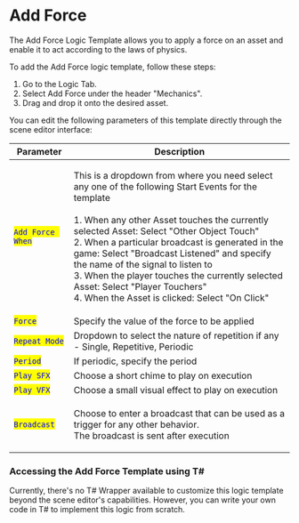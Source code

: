 # Add Force

The Add Force Logic Template allows you to apply a force on an asset and enable it to act according to the laws of physics.&#x20;

To add the Add Force logic template, follow these steps:

1. Go to the Logic Tab.
2. Select Add Force under the header "Mechanics".
3. Drag and drop it onto the desired asset.

You can edit the following parameters of this template directly through the scene editor interface:

| Parameter                                         | Description                                                                                                                                                                                                                                                                                                                                                                                                                                                                                    |
| ------------------------------------------------- | ---------------------------------------------------------------------------------------------------------------------------------------------------------------------------------------------------------------------------------------------------------------------------------------------------------------------------------------------------------------------------------------------------------------------------------------------------------------------------------------------- |
| <mark style="color:blue;">`Add Force When`</mark> | <p>This is a dropdown from where you need select any one of the following Start Events for the template<br> <br>1. When any other Asset touches the currently selected Asset: Select "Other Object Touch"<br>2. When a particular broadcast is generated in the game: Select "Broadcast Listened" and specify the name of the signal to listen to<br>3. When the player touches the currently selected Asset: Select "Player Touchers"<br>4. When the Asset is clicked: Select "On Click" </p> |
| <mark style="color:blue;">`Force`</mark>          | Specify the value of the force to be applied                                                                                                                                                                                                                                                                                                                                                                                                                                                   |
| <mark style="color:blue;">`Repeat Mode`</mark>    | Dropdown to select the nature of repetition if any - Single, Repetitive, Periodic                                                                                                                                                                                                                                                                                                                                                                                                              |
| <mark style="color:blue;">`Period`</mark>         | If periodic, specify the period                                                                                                                                                                                                                                                                                                                                                                                                                                                                |
| <mark style="color:blue;">`Play SFX`</mark>       | Choose a short chime to play on execution                                                                                                                                                                                                                                                                                                                                                                                                                                                      |
| <mark style="color:blue;">`Play VFX`</mark>       | Choose a small visual effect to play on execution                                                                                                                                                                                                                                                                                                                                                                                                                                              |
| <mark style="color:blue;">`Broadcast`</mark>      | <p>Choose to enter a broadcast that can be used as a trigger for any other behavior. <br>The broadcast is sent after execution</p>                                                                                                                                                                                                                                                                                                                                                             |

### Accessing the Add Force Template using T\#

Currently, there's no T# Wrapper available to customize this logic template beyond the scene editor's capabilities. However, you can write your own code in T# to implement this logic from scratch.

